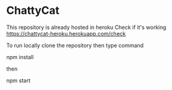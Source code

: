 # ChattyCat

This repository is already hosted in heroku
Check if it's working https://chattycat-heroku.herokuapp.com/check

To run locally clone the repository then type command

npm install

then

npm start
